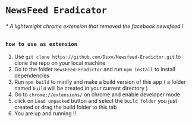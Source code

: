 # `NewsFeed Eradicator`
###### * A lightweight chrome extension that removed the facebook newsfeed !

### `how to use as extension`
 1. Use `git clone https://github.com/Dsxv/Newsfeed-Eradictor.git` to clone the repo on your local machine
 2. Go to the folder `NewsFeed-Eradictor` and run `npm install` to install dependencies
 3. Run `npm build` to minify and make a build version of this app ( a folder named `build` will be created in your current directory )
 4. Go to `chrome://extensions/` on chrome and enable developer mode
 5. click on `Load unpacked` button and select the `build folder` you just created or drag the build folder to this tab
 6. You are up and running !!

 

